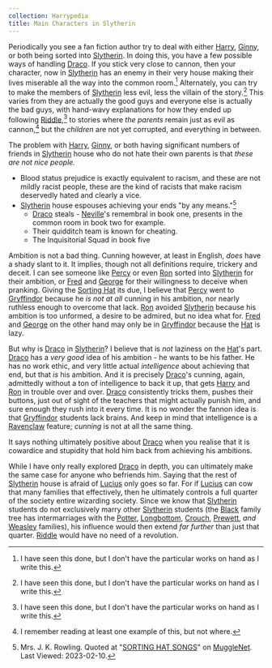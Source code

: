 ```yaml
---
collection: Harrypedia
title: Main Characters in Slytherin
---
```


Periodically you see a fan fiction author try to deal with either [Harry],
[Ginny], or both being sorted into [Slytherin].  In doing this, you have a
few possible ways of handling [Draco].  If you stick very close to cannon, then
your character, now in [Slytherin] has an enemy in their very house making
their lives miserable all the way into the common room.[^230210-1]
Alternately, you can try to make the members of [Slytherin] less evil, less
the villain of the story.[^230210-2]  This varies from they are actually the
good guys and everyone else is actually the bad guys, with hand-wavy
explanations for how they ended up following [Riddle],[^230210-2] to stories
where *the parents* remain just as evil as cannon,[^230210-3] but the
*children* are not yet corrupted, and everything in between.

The problem with [Harry], [Ginny], or both having significant numbers of
friends in [Slytherin] house who do not hate their own parents is that *these
are not nice people.*  

* Blood status prejudice is exactly equivalent to racism, and these are not
  mildly racist people, these are the kind of racists that make racism
  deservedly hated and clearly a vice. 
* [Slytherin] house espouses achieving your ends "by any means."[^230210-4] 
  * [Draco] steals - [Neville]'s remembral in book one, presents in the common room in book two for example. 
  * Their quidditch team is known for cheating.
  * The Inquisitorial Squad in book five

Ambition is not a bad thing.  Cunning however, at least in English, *does* have
a shady slant to it.  It implies, though not all definitions require, trickery
and deceit.  I can see someone like [Percy] or even [Ron] sorted into
[Slytherin] for their ambition, or [Fred] and [George] for their
willingness to deceive when pranking.  Giving the [Sorting Hat] its due, I
believe that [Percy] went to [Gryffindor] because he *is not at all*
cunning in his ambition, nor nearly ruthless enough to overcome that lack.
[Ron] avoided [Slytherin] because his ambition is too unformed, a desire to
be admired, but no idea what for.  [Fred] and [George] on the other hand
may only be in [Gryffindor] because the [Hat] is lazy.

But why is [Draco] in [Slytherin]?  I believe that is *not* laziness on the
[Hat]'s part.  [Draco] has a *very good* idea of his ambition - he wants to
be his father.  He has no work ethic, and very little actual *intelligence*
about achieving that end, but that *is* his ambition.  And it is precisely
[Draco]'s cunning, again, admittedly without a ton of intelligence to back it
up, that gets [Harry] and [Ron] in trouble over and over.  [Draco]
consistently tricks them, pushes their buttons, just out of sight of the
teachers that might actually punish him, and sure enough they rush into it
every time.  It is no wonder the fannon idea is that [Gryffindor] students
lack brains.  And keep in mind that intelligence is a [Ravenclaw] feature;
*cunning* is not at all the same thing.

It says nothing ultimately positive about [Draco] when you realise that it is
cowardice and stupidity that hold him back from achieving his ambitions.  

While I have only really explored [Draco] in depth, you can ultimately make
the same case for anyone who befriends him.  Saying that the rest of
[Slytherin] house is afraid of [Lucius] only goes so far.  For if
[Lucius] can cow that many families that effectively, then he ultimately
controls a full quarter of the society entire wizarding society.   Since we
know that [Slytherin] students do not exclusively marry other [Slytherin]
students (the [Black] family tree has intermarriages with the [Potter],
[Longbottom], [Crouch], [Prewett], *and* [Weasley] families), his
influence would then extend *far further* than just that quarter.  [Riddle]
would have no need of a revolution.

[Potter]: <../../people/Potter/>

[Longbottom]: <../../people/longbottom>

[Crouch]: <../../people/crouch>

[Black]: <../../people/Black/>

[Prewett]: <../../people/prewett>

[Weasley]: <../../people/weasley>

[Lucius]: <../../people/Malfoy/Lucius_Abraxas/>

[Ravenclaw]: <../../hogwarts/ravenclaw>

[Gryffindor]: <../../hogwarts/gryffindor>

[Sorting Hat]: <../../hogwarts/sorting_hat>

[Hat]: <../../hogwarts/sorting_hat>

[Draco]: <../../people/Malfoy/Draco_Lucius/>

[Fred]: <../../people/Weasley/Fred/>

[George]: <../../people/Weasley/George/>

[Percy]: <../../people/Weasley/percy_ignatius/>

[Neville]: <../../people/Longbottom/Neville/>

[Ginny]: <../../people/Weasley/Ginevra_Molly/>

[Riddle]: <../../people/Riddle/Tom_Marvolo/>

[Slytherin]: <../../hogwarts/slytherin>

[Harry]: <../../people/Potter/Harry_James/>

[Ron]: <../../people/Weasley/Ronald_Bilius/>

[Hermione]: <../../people/Granger/Hermione_Jean/>

[Goyle]: <../../people/goyle/gregory>

[^230210-3]: I remember reading at least one example of this, but not where.

[^230210-4]: Mrs. J. K. Rowling. Quoted at "[SORTING HAT SONGS]" on [MuggleNet]. Last Viewed: 2023-02-10.

[SORTING HAT SONGS]: https://www.mugglenet.com/harry-potter/little-things-harry-potter/sorting-hat-songs/

[MuggleNet]: https://www.mugglenet.com

[^230210-1]: I have seen this done, but I don't have the particular works on hand as I write this.

[^230210-2]: I have seen this done, but I don't have the particular works on hand as I write this.
